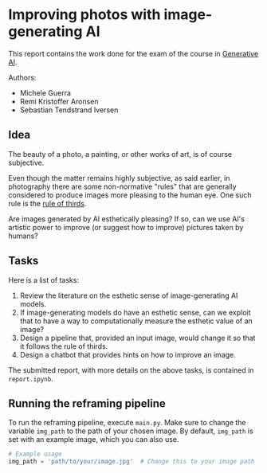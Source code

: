 # Improving photos with image-generating AI

This report contains the work done for the exam of the course in [Generative AI](https://uit.no/utdanning/emner/emne/805896/fys-3810).

Authors:
- Michele Guerra
- Remi Kristoffer Aronsen
- Sebastian Tendstrand Iversen

## Idea

The beauty of a photo, a painting, or other works of art, is of course subjective.

Even though the matter remains highly subjective, as said earlier, in photography there are some non-normative "rules" that are generally considered to produce images more pleasing to the human eye. One such rule is the [rule of thirds](https://en.wikipedia.org/wiki/Rule_of_thirds).

Are images generated by AI esthetically pleasing?
If so, can we use AI's artistic power to improve (or suggest how to improve) pictures taken by humans?

## Tasks

Here is a list of tasks:
1. Review the literature on the esthetic sense of image-generating AI models.
2. If image-generating models do have an esthetic sense, can we exploit that to have a way to computationally measure the esthetic value of an image?
3. Design a pipeline that, provided an input image, would change it so that it follows the rule of thirds.
4. Design a chatbot that provides hints on how to improve an image.

The submitted report, with more details on the above tasks, is contained in `report.ipynb`.

## Running the reframing pipeline

To run the reframing pipeline, execute `main.py`. Make sure to change the variable `img_path` to the path of your chosen image. By default, `img_path` is set with an example image, which you can also use.

```python
# Example usage
img_path = 'path/to/your/image.jpg'  # Change this to your image path
